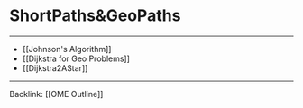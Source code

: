 # ShortPaths&GeoPaths
---

- [[Johnson's Algorithm]]
- [[Dijkstra for Geo Problems]]
- [[Dijkstra2AStar]]

---
Backlink: [[OME Outline]]